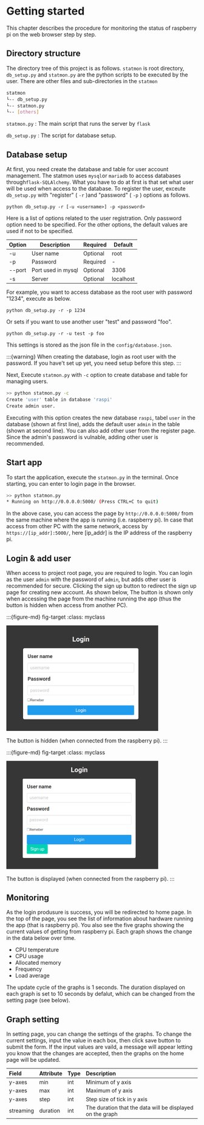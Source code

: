 # Getting started

This chapter describes the procedure for monitoring the status of raspberry pi on 
the web browser step by step.


## Directory structure
The directory tree of this project is as follows. `statmon` is root directory, `db_setup.py` and `statmon.py` are the python scripts to be executed by the user. There are other files and sub-directories in the `statmon`

```bash
statmon
└-- db_setup.py
└-- statmon.py
└-- [others]
```


`statmon.py`
: The main script that runs the server by `flask`

`db_setup.py`
: The script for database setup.


## Database setup
At first, you need create the database and table for user account management. The statmon uses `mysql`or `mariadb` to access databases through`flask-SQLAlchemy`. What you have to do at first is that set what user will be used when access to the database. To register the user, exceute `db_setup.py` with "register" ( `-r` )and "password" ( `-p` ) options as follows.
```
python db_setup.py -r [-u <username>] -p <password> 
```

Here is a list of options related to the user registration. Only password option need to be specified. For the other options, the default values are used if not to be specified.

| Option | Description        | Required | Default   |
| ------ | ------------------ | -------- | --------- |
| -u     | User name          | Optional | root      |
| -p     | Password           | Required | -         |
| --port | Port used in mysql | Optional | 3306      |
| -s     | Server             | Optional | localhost |


For example, you want to access database as the root user with password "1234", execute as below.
```
python db_setup.py -r -p 1234 
```
Or sets if you want to use another user "test" and password "foo".
```
python db_setup.py -r -u test -p foo
```
This settings is stored as the json file in the `config/database.json`.


:::{warning}
When creating the database, login as root user with the password. If you have't set up yet, you need setup before this step.
:::


Next, Execute `statmon.py` with `-c` option to create database and table for managing users.
```bash
>> python statmon.py -c
Create 'user' table in database 'raspi'
Create admin user.
```
Executing with this option creates the new database `raspi`, tabel `user` in the database (shown at first line), adds the default user `admin` in the table (shown at second line). You can also add other user from the register page. Since the admin's password is vulnable, adding other user is recommended.


## Start app
To start the application, execute the `statmon.py` in the terminal. Once starting, you can enter to login page in the browser.

```bash
>> python statmon.py 
* Running on http://0.0.0.0:5000/ (Press CTRL+C to quit)
```
In the above case, you can access the page by `http://0.0.0.0:5000/` from the same machine where the app is running (i.e. raspberry pi). In case that access from other PC with the same network, access by `https://[ip_addr]:5000/`, here [ip_addr] is the IP address of the raspberry pi.


## Login & add user
When access to project root page, you are required to login. You can login as the user `admin` with the password of `admin`, but adds other user is recommended for secure. Clicking the sign up button to redirect the sign up page for creating new account. As shown below, The button is shown only when accessing the page from the machine running the app (thus the button is hidden when access from another PC).

:::{figure-md} fig-target
:class: myclass

<img src="../img/login.png" width="400px">

The button is hidden (when connected from the raspberry pi).
:::

:::{figure-md} fig-target
:class: myclass

<img src="../img/signup.png" width="400px">

The button is displayed (when connected from the raspberry pi).
:::


## Monitoring
As the login produsure is success, you will be redirected to home page. In the top of the page, you see the list of information about hardware running the app (that is raspberry pi). You also see the five graphs showing the current values of getting from raspberry pi. Each graph shows the change in the data below over time.

- CPU temperature
- CPU usage
- Allocated memory
- Frequency
- Load average

The update cycle of the graphs is 1 seconds. The duration displayed on each graph is set to 10 seconds by defalut, which can be changed from the setting page (see below).


## Graph setting
In setting page, you can change the settings of the graphs. To change the current settings, input the value in each box, then click save button to submit the form. If the input values are vaild, a message will appear letting you know that the changes are accepted, then the graphs on the home page will be updated.


| Field | Attribute | Type | Description |
| :-- | :-- | :-- | :-- |
| y-axes | min | int | Minimum of y axis | 
| y-axes | max | int | Maximum of y axis | 
| y-axes | step | int | Step size of tick in y axis | 
| streaming | duration | int | The duration that the data will be displayed on the graph | 
